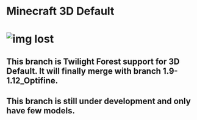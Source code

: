 # Minecraft 3D Default
# ![img lost](https://raw.githubusercontent.com/GeForceLegend/Minecraft-Default-3D/1.14/pack.png)

## This branch is Twilight Forest support for 3D Default. It will finally merge with branch 1.9-1.12_Optifine.

## This branch is still under development and only have few models.
